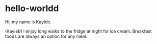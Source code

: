 # hello-worldd

Hi, my name is Kayleb.

(Kayleb) I enjoy long walks to the fridge at night for ice cream.
Breakfast foods are always an option for any meal.
